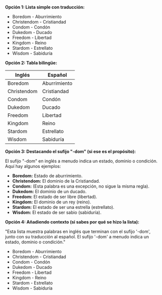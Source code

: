 
**Opción 1: Lista simple con traducción:**

*   Boredom - Aburrimiento
*   Christendom - Cristiandad
*   Condom - Condón
*   Dukedom - Ducado
*   Freedom - Libertad
*   Kingdom - Reino
*   Stardom - Estrellato
*   Wisdom - Sabiduría

**Opción 2: Tabla bilingüe:**

| Inglés      | Español     |
|--------------|-------------|
| Boredom      | Aburrimiento |
| Christendom  | Cristiandad |
| Condom       | Condón      |
| Dukedom      | Ducado      |
| Freedom      | Libertad    |
| Kingdom      | Reino       |
| Stardom      | Estrellato  |
| Wisdom       | Sabiduría   |

**Opción 3: Destacando el sufijo "-dom" (si ese es el propósito):**

El sufijo "-dom" en inglés a menudo indica un estado, dominio o condición. Aquí hay algunos ejemplos:

*   **Boredom:** Estado de aburrimiento.
*   **Christendom:** El dominio de la Cristiandad.
*   **Condom:** (Esta palabra es una excepción, no sigue la misma regla).
*   **Dukedom:** El dominio de un ducado.
*   **Freedom:** El estado de ser libre (libertad).
*   **Kingdom:** El dominio de un rey (reino).
*   **Stardom:** El estado de ser una estrella (estrellato).
*   **Wisdom:** El estado de ser sabio (sabiduría).

**Opción 4: Añadiendo contexto (si sabes por qué se hizo la lista):**

"Esta lista muestra palabras en inglés que terminan con el sufijo '-dom', junto con su traducción al español. El sufijo '-dom' a menudo indica un estado, dominio o condición."

*   Boredom - Aburrimiento
*   Christendom - Cristiandad
*   Condom - Condón
*   Dukedom - Ducado
*   Freedom - Libertad
*   Kingdom - Reino
*   Stardom - Estrellato
*   Wisdom - Sabiduría

